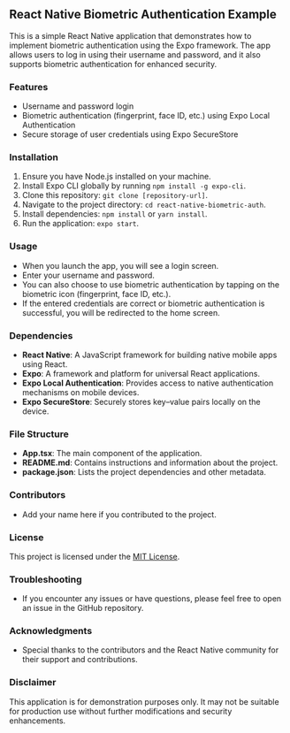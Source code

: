 ## React Native Biometric Authentication Example

This is a simple React Native application that demonstrates how to implement biometric authentication using the Expo framework. The app allows users to log in using their username and password, and it also supports biometric authentication for enhanced security.

### Features
- Username and password login
- Biometric authentication (fingerprint, face ID, etc.) using Expo Local Authentication
- Secure storage of user credentials using Expo SecureStore

### Installation
1. Ensure you have Node.js installed on your machine.
2. Install Expo CLI globally by running `npm install -g expo-cli`.
3. Clone this repository: `git clone [repository-url]`.
4. Navigate to the project directory: `cd react-native-biometric-auth`.
5. Install dependencies: `npm install` or `yarn install`.
6. Run the application: `expo start`.

### Usage
- When you launch the app, you will see a login screen.
- Enter your username and password.
- You can also choose to use biometric authentication by tapping on the biometric icon (fingerprint, face ID, etc.).
- If the entered credentials are correct or biometric authentication is successful, you will be redirected to the home screen.

### Dependencies
- **React Native**: A JavaScript framework for building native mobile apps using React.
- **Expo**: A framework and platform for universal React applications.
- **Expo Local Authentication**: Provides access to native authentication mechanisms on mobile devices.
- **Expo SecureStore**: Securely stores key–value pairs locally on the device.

### File Structure
- **App.tsx**: The main component of the application.
- **README.md**: Contains instructions and information about the project.
- **package.json**: Lists the project dependencies and other metadata.

### Contributors
- Add your name here if you contributed to the project.

### License
This project is licensed under the [MIT License](LICENSE).

### Troubleshooting
- If you encounter any issues or have questions, please feel free to open an issue in the GitHub repository.

### Acknowledgments
- Special thanks to the contributors and the React Native community for their support and contributions.

### Disclaimer
This application is for demonstration purposes only. It may not be suitable for production use without further modifications and security enhancements.
